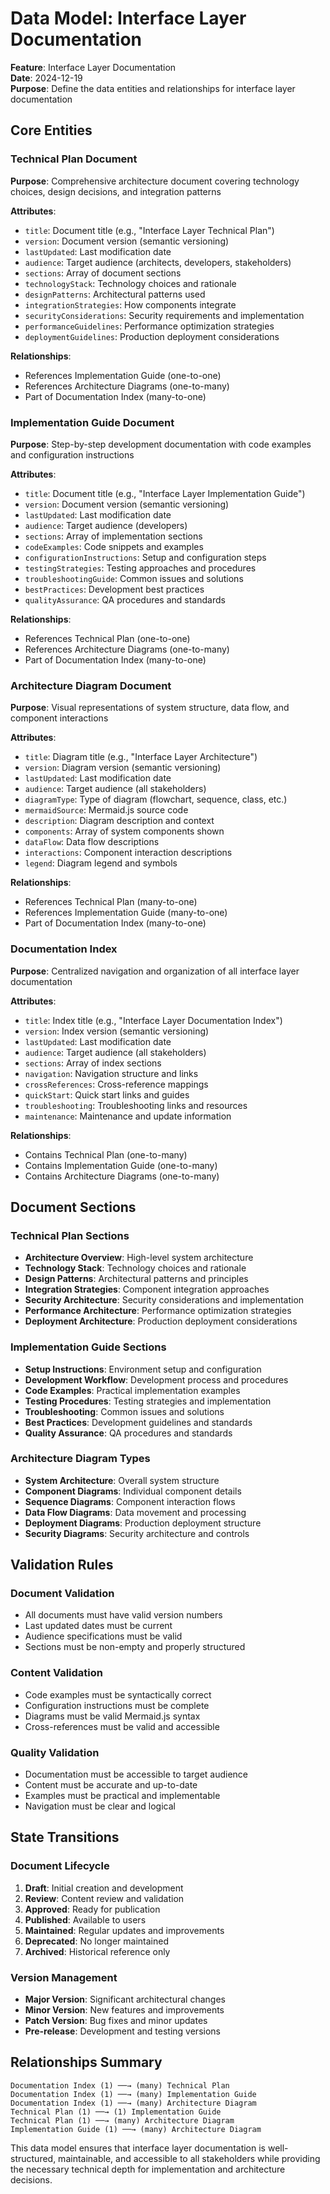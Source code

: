 # Data Model: Interface Layer Documentation

**Feature**: Interface Layer Documentation  
**Date**: 2024-12-19  
**Purpose**: Define the data entities and relationships for interface layer documentation

## Core Entities

### Technical Plan Document

**Purpose**: Comprehensive architecture document covering technology choices, design decisions, and integration patterns

**Attributes**:

- `title`: Document title (e.g., "Interface Layer Technical Plan")
- `version`: Document version (semantic versioning)
- `lastUpdated`: Last modification date
- `audience`: Target audience (architects, developers, stakeholders)
- `sections`: Array of document sections
- `technologyStack`: Technology choices and rationale
- `designPatterns`: Architectural patterns used
- `integrationStrategies`: How components integrate
- `securityConsiderations`: Security requirements and implementation
- `performanceGuidelines`: Performance optimization strategies
- `deploymentGuidelines`: Production deployment considerations

**Relationships**:

- References Implementation Guide (one-to-one)
- References Architecture Diagrams (one-to-many)
- Part of Documentation Index (many-to-one)

### Implementation Guide Document

**Purpose**: Step-by-step development documentation with code examples and configuration instructions

**Attributes**:

- `title`: Document title (e.g., "Interface Layer Implementation Guide")
- `version`: Document version (semantic versioning)
- `lastUpdated`: Last modification date
- `audience`: Target audience (developers)
- `sections`: Array of implementation sections
- `codeExamples`: Code snippets and examples
- `configurationInstructions`: Setup and configuration steps
- `testingStrategies`: Testing approaches and procedures
- `troubleshootingGuide`: Common issues and solutions
- `bestPractices`: Development best practices
- `qualityAssurance`: QA procedures and standards

**Relationships**:

- References Technical Plan (one-to-one)
- References Architecture Diagrams (one-to-many)
- Part of Documentation Index (many-to-one)

### Architecture Diagram Document

**Purpose**: Visual representations of system structure, data flow, and component interactions

**Attributes**:

- `title`: Diagram title (e.g., "Interface Layer Architecture")
- `version`: Diagram version (semantic versioning)
- `lastUpdated`: Last modification date
- `audience`: Target audience (all stakeholders)
- `diagramType`: Type of diagram (flowchart, sequence, class, etc.)
- `mermaidSource`: Mermaid.js source code
- `description`: Diagram description and context
- `components`: Array of system components shown
- `dataFlow`: Data flow descriptions
- `interactions`: Component interaction descriptions
- `legend`: Diagram legend and symbols

**Relationships**:

- References Technical Plan (many-to-one)
- References Implementation Guide (many-to-one)
- Part of Documentation Index (many-to-one)

### Documentation Index

**Purpose**: Centralized navigation and organization of all interface layer documentation

**Attributes**:

- `title`: Index title (e.g., "Interface Layer Documentation Index")
- `version`: Index version (semantic versioning)
- `lastUpdated`: Last modification date
- `audience`: Target audience (all stakeholders)
- `sections`: Array of index sections
- `navigation`: Navigation structure and links
- `crossReferences`: Cross-reference mappings
- `quickStart`: Quick start links and guides
- `troubleshooting`: Troubleshooting links and resources
- `maintenance`: Maintenance and update information

**Relationships**:

- Contains Technical Plan (one-to-many)
- Contains Implementation Guide (one-to-many)
- Contains Architecture Diagrams (one-to-many)

## Document Sections

### Technical Plan Sections

- **Architecture Overview**: High-level system architecture
- **Technology Stack**: Technology choices and rationale
- **Design Patterns**: Architectural patterns and principles
- **Integration Strategies**: Component integration approaches
- **Security Architecture**: Security considerations and implementation
- **Performance Architecture**: Performance optimization strategies
- **Deployment Architecture**: Production deployment considerations

### Implementation Guide Sections

- **Setup Instructions**: Environment setup and configuration
- **Development Workflow**: Development process and procedures
- **Code Examples**: Practical implementation examples
- **Testing Procedures**: Testing strategies and implementation
- **Troubleshooting**: Common issues and solutions
- **Best Practices**: Development guidelines and standards
- **Quality Assurance**: QA procedures and standards

### Architecture Diagram Types

- **System Architecture**: Overall system structure
- **Component Diagrams**: Individual component details
- **Sequence Diagrams**: Component interaction flows
- **Data Flow Diagrams**: Data movement and processing
- **Deployment Diagrams**: Production deployment structure
- **Security Diagrams**: Security architecture and controls

## Validation Rules

### Document Validation

- All documents must have valid version numbers
- Last updated dates must be current
- Audience specifications must be valid
- Sections must be non-empty and properly structured

### Content Validation

- Code examples must be syntactically correct
- Configuration instructions must be complete
- Diagrams must be valid Mermaid.js syntax
- Cross-references must be valid and accessible

### Quality Validation

- Documentation must be accessible to target audience
- Content must be accurate and up-to-date
- Examples must be practical and implementable
- Navigation must be clear and logical

## State Transitions

### Document Lifecycle

1. **Draft**: Initial creation and development
2. **Review**: Content review and validation
3. **Approved**: Ready for publication
4. **Published**: Available to users
5. **Maintained**: Regular updates and improvements
6. **Deprecated**: No longer maintained
7. **Archived**: Historical reference only

### Version Management

- **Major Version**: Significant architectural changes
- **Minor Version**: New features and improvements
- **Patch Version**: Bug fixes and minor updates
- **Pre-release**: Development and testing versions

## Relationships Summary

```
Documentation Index (1) ──→ (many) Technical Plan
Documentation Index (1) ──→ (many) Implementation Guide
Documentation Index (1) ──→ (many) Architecture Diagram
Technical Plan (1) ──→ (1) Implementation Guide
Technical Plan (1) ──→ (many) Architecture Diagram
Implementation Guide (1) ──→ (many) Architecture Diagram
```

This data model ensures that interface layer documentation is well-structured, maintainable, and accessible to all stakeholders while providing the necessary technical depth for implementation and architecture decisions.
